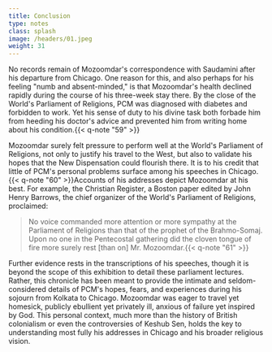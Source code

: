 ```yaml
---
title: Conclusion
type: notes
class: splash
image: /headers/01.jpeg
weight: 31
---
```


No records remain of Mozoomdar's correspondence with Saudamini after his
departure from Chicago. One reason for this, and also perhaps for his
feeling "numb and absent-minded," is that Mozoomdar's health declined
rapidly during the course of his three-week stay there. By the close of
the World's Parliament of Religions, PCM was diagnosed with diabetes and
forbidden to work. Yet his sense of duty to his divine task both forbade
him from heeding his doctor's advice and prevented him from writing home
about his condition.{{< q-note "59" >}}

Mozoomdar surely felt pressure to perform well at the World's Parliament
of Religions, not only to justify his travel to the West, but also to
validate his hopes that the New Dispensation could flourish there. It is
to his credit that little of PCM's personal problems surface among his
speeches in Chicago.{{< q-note "60" >}}Accounts of his addresses depict Mozoomdar at
his best. For example, the Christian Register, a Boston paper edited by
John Henry Barrows, the chief organizer of the World's Parliament of
Religions, proclaimed:

> No voice commanded more attention or more sympathy at the Parliament of
Religions than that of the prophet of the Brahmo-Somaj. Upon no one in
the Pentecostal gathering did the cloven tongue of fire more surely rest
\[than on\] Mr. Mozoomdar.{{< q-note "61" >}}

Further evidence rests in the transcriptions of his speeches, though it
is beyond the scope of this exhibition to detail these parliament
lectures. Rather, this chronicle has been meant to provide the intimate
and seldom-considered details of PCM's hopes, fears, and experiences
during his sojourn from Kolkata to Chicago. Mozoomdar was eager to
travel yet homesick, publicly ebullient yet privately ill, anxious of
failure yet inspired by God. This personal context, much more than the
history of British colonialism or even the controversies of Keshub Sen,
holds the key to understanding most fully his addresses in Chicago and
his broader religious vision.
